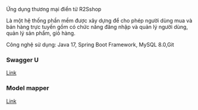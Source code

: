 Ứng dụng thương mại điển tử R2Sshop

Là một hệ thống phần mềm được xây dựng để cho phép người dùng mua và bán hàng trực tuyến gồm có chức năng đăng nhập và quản lý người dùng, quản lý sản phẩm, giỏ hàng.

Công nghệ sử dụng: Java 17, Spring Boot Framework, MySQL 8.0,Git

### Swagger U
[Link](https://www.baeldung.com/spring-rest-openapi-documentation)

### Model mapper
[Link](https://modelmapper.org/)
